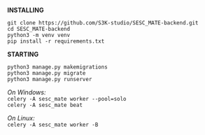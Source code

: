 **INSTALLING**

`git clone https://github.com/S3K-studio/SESC_MATE-backend.git`  
`cd SESC_MATE-backend`  
`python3 -m venv venv`  
`pip install -r requirements.txt`  

**STARTING**

`python3 manage.py makemigrations`  
`python3 manage.py migrate`  
`python3 manage.py runserver`

*On Windows:*   
`celery -A sesc_mate worker --pool=solo`    
`celery -A sesc_mate beat`  

*On Linux:*   
`celery -A sesc_mate worker -B`